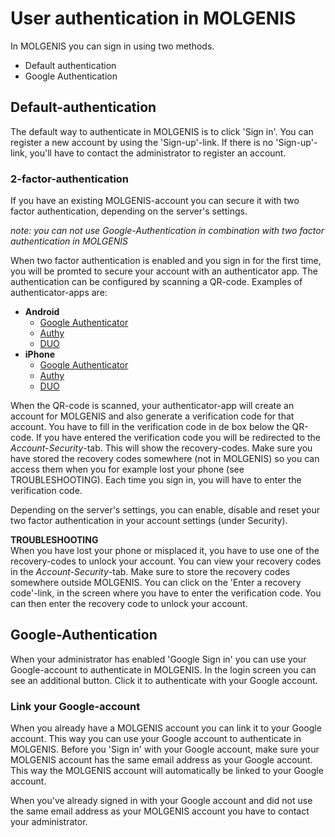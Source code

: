 # User authentication in MOLGENIS
In MOLGENIS you can sign in using two methods. 
 * Default authentication
 * Google Authentication

## Default-authentication
The default way to authenticate in MOLGENIS is to click 'Sign in'. You can register a new account by using the 'Sign-up'-link. If there is no 'Sign-up'-link, you'll have to contact the administrator to register an account.

### 2-factor-authentication
If you have an existing MOLGENIS-account you can secure it with two factor authentication, depending on the server's settings. 

*note: you can not use Google-Authentication in combination with two factor authentication in MOLGENIS*

When two factor authentication is enabled and you sign in for the first time, you will be promted to secure your account with an authenticator app. The authentication can be configured by scanning a QR-code.
Examples of authenticator-apps are:

 * **Android**
   * [Google Authenticator](https://play.google.com/store/apps/details?id=com.google.android.apps.authenticator2)
   * [Authy](https://play.google.com/store/apps/details?id=com.authy.authy)
   * [DUO](https://play.google.com/store/apps/details?id=com.duosecurity.duomobile&hl=nl)
 * **iPhone**
   * [Google Authenticator](https://itunes.apple.com/app/google-authenticator/id388497605?mt=8)
   * [Authy](https://itunes.apple.com/app/authy/id494168017?mt=8)
   * [DUO](https://itunes.apple.com/app/duo-mobile/id422663827?mt=8)
 
When the QR-code is scanned, your authenticator-app will create an account for MOLGENIS and also generate a verification code for that account. 
You have to fill in the verification code in de box below the QR-code. If you have entered the verification code you will be redirected to 
the *Account-Security*-tab. This will show the recovery-codes. Make sure you have stored the recovery codes somewhere (not in MOLGENIS) so you 
can access them when you for example lost your phone (see TROUBLESHOOTING). Each time you sign in, you will have to enter the verification code.  

Depending on the server's settings, you can enable, disable and reset your two factor authentication in your account settings (under Security).

**TROUBLESHOOTING**  
When you have lost your phone or misplaced it, you have to use one of the recovery-codes to unlock your account. You can view your recovery codes 
in the *Account-Security*-tab. Make sure to store the recovery codes somewhere outside MOLGENIS. You can click on the 'Enter a recovery code'-link, 
in the screen where you have to enter the verification code. You can then enter the recovery code to unlock your account.

## Google-Authentication
When your administrator has enabled 'Google Sign in' you can use your Google-account to authenticate in MOLGENIS. In the login screen you can 
see an additional button. Click it to authenticate with your Google account.

### Link your Google-account
When you already have a MOLGENIS account you can link it to your Google account. This way you can use your Google account to authenticate in MOLGENIS. 
Before you 'Sign in' with your Google account, make sure your MOLGENIS account has the same email address as your Google account. This way the 
MOLGENIS account will automatically be linked to your Google account.

When you've already signed in with your Google account and did not use the same email address as your MOLGENIS account you have to contact your administrator. 
